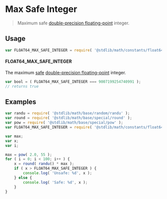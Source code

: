 # Max Safe Integer

> Maximum safe [double-precision floating-point][ieee754] integer.

<section class="usage">

## Usage

``` javascript
var FLOAT64_MAX_SAFE_INTEGER = require( '@stdlib/math/constants/float64-max-safe-integer' );
```

#### FLOAT64_MAX_SAFE_INTEGER

The maximum [safe][safe-integers] [double-precision floating-point][ieee754] integer.

``` javascript
var bool = ( FLOAT64_MAX_SAFE_INTEGER === 9007199254740991 );
// returns true
```

</section>

<!-- /.usage -->


<section class="examples">

## Examples

``` javascript
var randu = require( '@stdlib/math/base/random/randu' );
var round = require( '@stdlib/math/base/special/round' );
var pow = require( '@stdlib/math/base/special/pow' );
var FLOAT64_MAX_SAFE_INTEGER = require( '@stdlib/math/constants/float64-max-safe-integer' );

var max;
var x;
var i;

max = pow( 2.0, 55 );
for ( i = 0; i < 100; i++ ) {
    x = round( randu() * max );
    if ( x > FLOAT64_MAX_SAFE_INTEGER ) {
        console.log( 'Unsafe: %d', x );
    } else {
        console.log( 'Safe: %d', x );
    }
}
```

</section>

<!-- /.examples -->


<section class="links">

[safe-integers]: http://www.2ality.com/2013/10/safe-integers.html
[ieee754]: https://en.wikipedia.org/wiki/IEEE_754-1985

</section>

<!-- /.links -->
